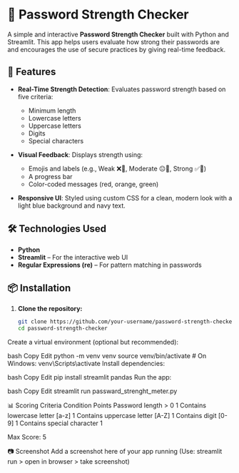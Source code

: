 # 🔐 Password Strength Checker

A simple and interactive **Password Strength Checker** built with Python and Streamlit. This app helps users evaluate how strong their passwords are and encourages the use of secure practices by giving real-time feedback.

## 🚀 Features

- **Real-Time Strength Detection**: Evaluates password strength based on five criteria:
  - Minimum length
  - Lowercase letters
  - Uppercase letters
  - Digits
  - Special characters

- **Visual Feedback**: Displays strength using:
  - Emojis and labels (e.g., Weak ❌😬, Moderate 😐💭, Strong ✅💪)
  - A progress bar
  - Color-coded messages (red, orange, green)

- **Responsive UI**: Styled using custom CSS for a clean, modern look with a light blue background and navy text.

## 🛠️ Technologies Used

- **Python**
- **Streamlit** – For the interactive web UI
- **Regular Expressions (re)** – For pattern matching in passwords

## 📦 Installation

1. **Clone the repository:**
   ```bash
   git clone https://github.com/your-username/password-strength-checker.git
   cd password-strength-checker
   
Create a virtual environment (optional but recommended):

bash
Copy
Edit
python -m venv venv
source venv/bin/activate  # On Windows: venv\Scripts\activate
Install dependencies:

bash
Copy
Edit
pip install streamlit pandas
Run the app:

bash
Copy
Edit
streamlit run passward_strenght_meter.py

📊 Scoring Criteria
Condition	Points
Password length > 0	1
Contains lowercase letter [a-z]	1
Contains uppercase letter [A-Z]	1
Contains digit [0-9]	1
Contains special character	1

Max Score: 5

📷 Screenshot
Add a screenshot here of your app running
(Use: streamlit run > open in browser > take screenshot)
